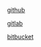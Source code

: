 [github](https://github.com/Frenk-24/sa.it-academy.by)

[gitlab](https://gitlab.com/Frenk-24/test_sa/)

[bitbucket](https://bitbucket.org/Frenk-24/test_sa/src/master)
